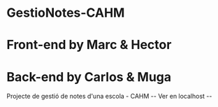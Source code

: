 # GestioNotes-CAHM
# Front-end by Marc & Hector
# Back-end by Carlos & Muga
Projecte de gestió de notes d'una escola - CAHM 
-- Ver en localhost -- 